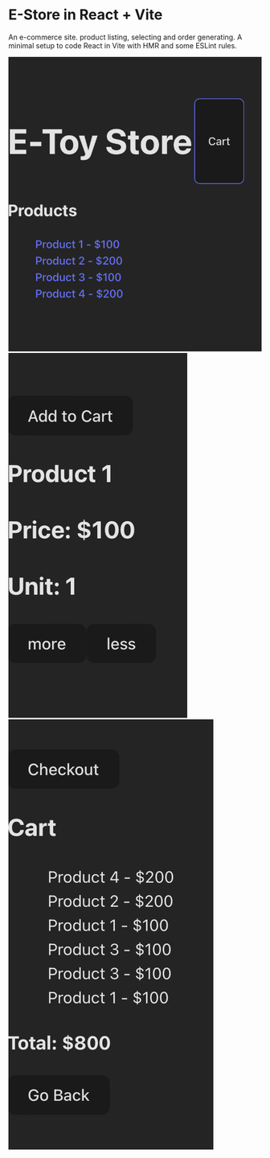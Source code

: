 # E-Store  in React + Vite

An e-commerce site. product listing, selecting and order generating. 
A minimal setup to code React in Vite with HMR and some ESLint rules.

![Project Screenshot](https://github.com/christina-elisha/e-store/blob/main/asset/s1.png)
![Project Screenshot](https://github.com/christina-elisha/e-store/blob/main/asset/s2.png)
![Project Screenshot](https://github.com/christina-elisha/e-store/blob/main/asset/s3.png)
